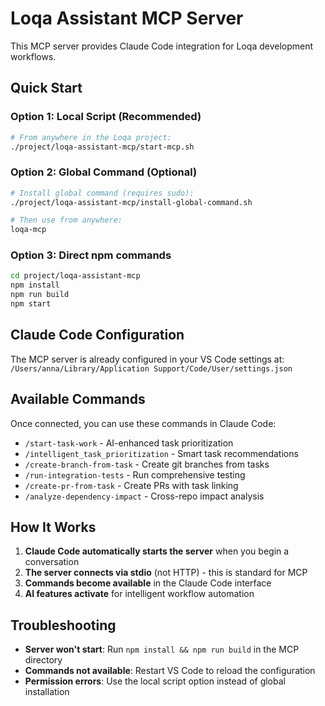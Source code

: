 # Loqa Assistant MCP Server

This MCP server provides Claude Code integration for Loqa development workflows.

## Quick Start

### Option 1: Local Script (Recommended)
```bash
# From anywhere in the Loqa project:
./project/loqa-assistant-mcp/start-mcp.sh
```

### Option 2: Global Command (Optional)
```bash
# Install global command (requires sudo):
./project/loqa-assistant-mcp/install-global-command.sh

# Then use from anywhere:
loqa-mcp
```

### Option 3: Direct npm commands
```bash
cd project/loqa-assistant-mcp
npm install
npm run build
npm start
```

## Claude Code Configuration

The MCP server is already configured in your VS Code settings at:
`/Users/anna/Library/Application Support/Code/User/settings.json`

## Available Commands

Once connected, you can use these commands in Claude Code:

- `/start-task-work` - AI-enhanced task prioritization
- `/intelligent_task_prioritization` - Smart task recommendations
- `/create-branch-from-task` - Create git branches from tasks
- `/run-integration-tests` - Run comprehensive testing
- `/create-pr-from-task` - Create PRs with task linking
- `/analyze-dependency-impact` - Cross-repo impact analysis

## How It Works

1. **Claude Code automatically starts the server** when you begin a conversation
2. **The server connects via stdio** (not HTTP) - this is standard for MCP
3. **Commands become available** in the Claude Code interface
4. **AI features activate** for intelligent workflow automation

## Troubleshooting

- **Server won't start**: Run `npm install && npm run build` in the MCP directory
- **Commands not available**: Restart VS Code to reload the configuration
- **Permission errors**: Use the local script option instead of global installation